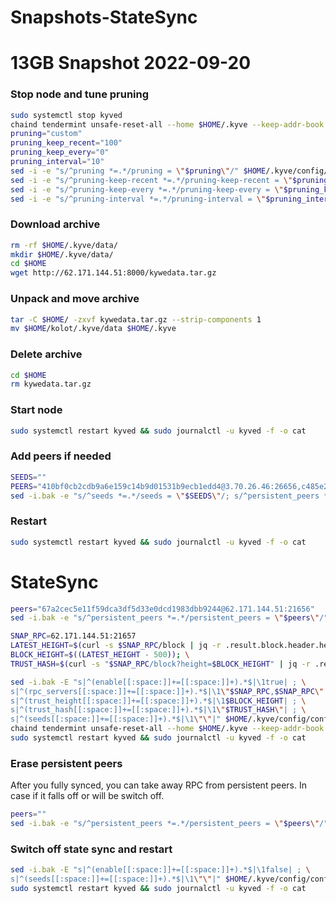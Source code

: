 # Snapshots-StateSync

# 13GB Snapshot 2022-09-20

### Stop node and tune pruning
```bash
sudo systemctl stop kyved
chaind tendermint unsafe-reset-all --home $HOME/.kyve --keep-addr-book
pruning="custom"
pruning_keep_recent="100"
pruning_keep_every="0"
pruning_interval="10"
sed -i -e "s/^pruning *=.*/pruning = \"$pruning\"/" $HOME/.kyve/config/app.toml
sed -i -e "s/^pruning-keep-recent *=.*/pruning-keep-recent = \"$pruning_keep_recent\"/" $HOME/.kyve/config/app.toml
sed -i -e "s/^pruning-keep-every *=.*/pruning-keep-every = \"$pruning_keep_every\"/" $HOME/.kyve/config/app.toml
sed -i -e "s/^pruning-interval *=.*/pruning-interval = \"$pruning_interval\"/" $HOME/.kyve/config/app.toml
```

### Download archive

```bash
rm -rf $HOME/.kyve/data/
mkdir $HOME/.kyve/data/
cd $HOME
wget http://62.171.144.51:8000/kywedata.tar.gz
```
### Unpack and move archive

```bash
tar -C $HOME/ -zxvf kywedata.tar.gz --strip-components 1
mv $HOME/kolot/.kyve/data $HOME/.kyve
```

### Delete archive

```bash
cd $HOME
rm kywedata.tar.gz
```

### Start node

```bash
sudo systemctl restart kyved && sudo journalctl -u kyved -f -o cat
```

### Add peers if needed 

```bash
SEEDS=""
PEERS="410bf0cb2cdb9a6e159c14b9d01531b9ecb1edd4@3.70.26.46:26656,c485e2b46e16a7e853469ef22dcc436946f92445@116.202.236.115:20656,62278ce4360d7c4b426cd504004496bf25cf2222@88.198.203.118:26656,897621af43a1ab19a9e8439f0d0d725cf6f558ab@80.82.215.243:26656,8f91fcf3970a8390f8afab353a52da220eb27cd2@65.109.13.193:28656,09aae3c348b1fbd6153dc141b733a1e6e3d21b06@5.161.134.175:26656,2b7b524ceb6867f0856df35a5bed2ca300b8fb69@5.189.167.148:26656,45fa92e77f051000342a64b3595f02544ef0d476@157.90.149.248:26656,1070a790adb28f4e39a1ca7961d0fd4ee28f676b@185.202.236.103:49656,3e97e4489e68335c5a69fbdac0d67502079e18ae@5.161.47.249:26656"; \
sed -i.bak -e "s/^seeds *=.*/seeds = \"$SEEDS\"/; s/^persistent_peers *=.*/persistent_peers = \"$PEERS\"/" $HOME/.kyve/config/config.toml
```
### Restart 

```bash
sudo systemctl restart kyved && sudo journalctl -u kyved -f -o cat
```

#
# StateSync

```bash
peers="67a2cec5e11f59dca3df5d33e0dcd1983dbb9244@62.171.144.51:21656"
sed -i.bak -e "s/^persistent_peers *=.*/persistent_peers = \"$peers\"/" $HOME/.kyve/config/config.toml
```
```bash
SNAP_RPC=62.171.144.51:21657
LATEST_HEIGHT=$(curl -s $SNAP_RPC/block | jq -r .result.block.header.height); \
BLOCK_HEIGHT=$((LATEST_HEIGHT - 500)); \
TRUST_HASH=$(curl -s "$SNAP_RPC/block?height=$BLOCK_HEIGHT" | jq -r .result.block_id.hash)
```
```bash
sed -i.bak -E "s|^(enable[[:space:]]+=[[:space:]]+).*$|\1true| ; \
s|^(rpc_servers[[:space:]]+=[[:space:]]+).*$|\1\"$SNAP_RPC,$SNAP_RPC\"| ; \
s|^(trust_height[[:space:]]+=[[:space:]]+).*$|\1$BLOCK_HEIGHT| ; \
s|^(trust_hash[[:space:]]+=[[:space:]]+).*$|\1\"$TRUST_HASH\"| ; \
s|^(seeds[[:space:]]+=[[:space:]]+).*$|\1\"\"|" $HOME/.kyve/config/config.toml
chaind tendermint unsafe-reset-all --home $HOME/.kyve --keep-addr-book
sudo systemctl restart kyved && sudo journalctl -u kyved -f -o cat
```
### Erase persistent peers 
After you fully synced, you can take away RPC from persistent peers. In case if it falls off or will be switch off.    
```bash
peers=""
sed -i.bak -e "s/^persistent_peers *=.*/persistent_peers = \"$peers\"/" $HOME/.kyve/config/config.toml
```
### Switch off state sync and restart
```bash
sed -i.bak -E "s|^(enable[[:space:]]+=[[:space:]]+).*$|\1false| ; \
s|^(seeds[[:space:]]+=[[:space:]]+).*$|\1\"\"|" $HOME/.kyve/config/config.toml
sudo systemctl restart kyved && sudo journalctl -u kyved -f -o cat
```
